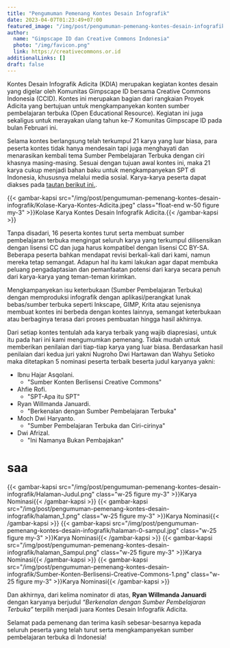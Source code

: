 ```yaml
---
title: "Pengumuman Pemenang Kontes Desain Infografik"
date: 2023-04-07T01:23:49+07:00
featured_image: "/img/post/pengumuman-pemenang-kontes-desain-infografik/banner.jpeg"
author:
  name: "Gimpscape ID dan Creative Commons Indonesia"
  photo: "/img/favicon.png"
  link: https://creativecommons.or.id
additionalLinks: []
draft: false
---
```


Kontes Desain Infografik Adicita (KDIA) merupakan kegiatan kontes desain yang digelar oleh Komunitas Gimpscape ID bersama Creative Commons Indonesia (CCID). Kontes ini merupakan bagian dari rangkaian Proyek Adicita yang bertujuan untuk mengkampanyekan konten sumber pembelajaran terbuka (Open Educational Resource). Kegiatan ini juga sekaligus untuk merayakan ulang tahun ke-7 Komunitas Gimpscape ID pada bulan Februari ini.

Selama kontes berlangsung telah terkumpul 21 karya yang luar biasa, para peserta kontes tidak hanya mendesain tapi juga menghayati dan menarasikan kembali tema Sumber Pembelajaran Terbuka dengan ciri khasnya masing-masing. Sesuai dengan tujuan awal kontes ini, maka 21 karya cukup menjadi bahan baku untuk mengkampanyekan SPT di Indonesia, khususnya melalui media sosial. Karya-karya peserta dapat diakses pada [tautan berikut ini.](https://lumbung.gimpscape.org/tags/adicita/).

{{< gambar-kapsi src="/img/post/pengumuman-pemenang-kontes-desain-infografik/Kolase-Karya-Kontes-Adicita.jpeg" class="float-end w-50 figure my-3" >}}Kolase Karya Kontes Desain Infografik Adicita.{{< /gambar-kapsi >}}


Tanpa disadari, 16 peserta kontes turut serta membuat sumber pembelajaran terbuka mengingat seluruh karya yang terkumpul dilisensikan dengan lisensi CC dan juga harus kompatibel dengan lisensi CC BY-SA. Beberapa peserta bahkan mendapat revisi berkali-kali dari kami, namun mereka tetap semangat. Adapun hal itu kami lakukan agar dapat membuka peluang pengadaptasian dan pemanfaatan potensi dari karya secara penuh dari karya-karya yang teman-teman kirimkan.

Mengkampanyekan isu keterbukaan (Sumber Pembelajaran Terbuka) dengan memproduksi infografik dengan aplikasi/perangkat lunak bebas/sumber terbuka seperti Inkscape, GIMP, Krita atau sejenisnya membuat kontes ini berbeda dengan kontes lainnya, semangat keterbukaan atau berbaginya terasa dari proses pembuatan hingga hasil akhirnya.

Dari setiap kontes tentulah ada karya terbaik yang wajib diapresiasi, untuk itu pada hari ini kami mengumumkan pemenang. Tidak mudah untuk memberikan penilaian dari tiap-tiap karya yang luar biasa. Berdasarkan hasil penilaian dari kedua juri yakni Nugroho Dwi Hartawan dan Wahyu Setioko maka ditetapkan 5 nominasi peserta terbaik beserta judul karyanya yakni:

- Ibnu Hajar Asqolani.        
  - "Sumber Konten Berlisensi Creative Commons"      
- Ahfie Rofi.        
  - "SPT-Apa itu SPT"      
- Ryan Willmanda Januardi.        
  - "Berkenalan dengan Sumber Pembelajaran Terbuka"      
- Moch Dwi Haryanto.        
  - "Sumber Pembelajaran Terbuka dan Ciri-cirinya"      
- Dwi Afrizal.      
  - "Ini Namanya Bukan Pembajakan"   

<h1>saa</h1>
<div class="d-none">

{{< gambar-kapsi src="/img/post/pengumuman-pemenang-kontes-desain-infografik/Halaman-Judul.png" class="w-25 figure my-3" >}}Karya Nominasi{{< /gambar-kapsi >}}
{{< gambar-kapsi src="/img/post/pengumuman-pemenang-kontes-desain-infografik/halaman_1.png" class="w-25 figure my-3" >}}Karya Nominasi{{< /gambar-kapsi >}}
{{< gambar-kapsi src="/img/post/pengumuman-pemenang-kontes-desain-infografik/halaman-0-sampul.jpg" class="w-25 figure my-3" >}}Karya Nominasi{{< /gambar-kapsi >}}
{{< gambar-kapsi src="/img/post/pengumuman-pemenang-kontes-desain-infografik/halaman_Sampul.png" class="w-25 figure my-3" >}}Karya Nominasi{{< /gambar-kapsi >}}
{{< gambar-kapsi src="/img/post/pengumuman-pemenang-kontes-desain-infografik/Sumber-Konten-Berlisensi-Creative-Commons-1.png" class="w-25 figure my-3" >}}Karya Nominasi{{< /gambar-kapsi >}}

</div>

Dan akhirnya, dari kelima nominator di atas, <b>Ryan Willmanda Januardi</b> dengan karyanya berjudul <i>“Berkenalan dengan Sumber Pembelajaran Terbuka”</i> terpilih menjadi juara Kontes Desain Infografik Adicita.

Selamat pada pemenang dan terima kasih sebesar-besarnya kepada seluruh peserta yang telah turut serta mengkampanyekan sumber pembelajaran terbuka di Indonesia!

